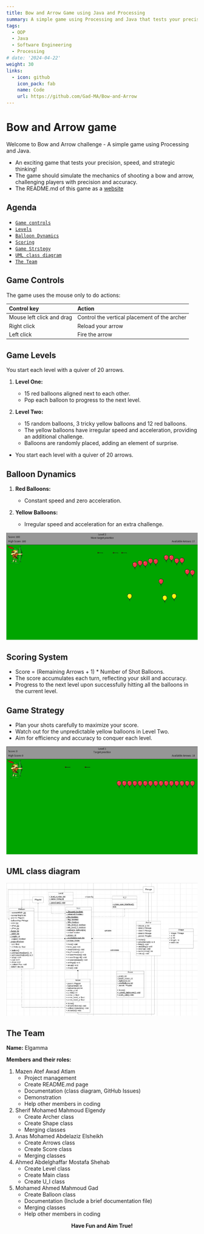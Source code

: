 ```yaml
---
title: Bow and Arrow Game using Java and Processing
summary: A simple game using Processing and Java that tests your precision, speed, and strategic thinking!
tags:
  - OOP
  - Java
  - Software Engineering
  - Processing
# date: '2024-04-22'
weight: 30
links:
  - icon: github
    icon_pack: fab
    name: Code
    url: https://github.com/Gad-MA/Bow-and-Arrow
---
```


# Bow and Arrow game

Welcome to Bow and Arrow challenge - A simple game using Processing and Java.

- An exciting game that tests your precision, speed, and strategic thinking!
- The game should simulate the mechanics of shooting a bow
and arrow, challenging players with precision and accuracy.
- The README.md of this game as a [website](https://engmazenatlam.github.io/Bow-and-Arrow/)

## Agenda

- [`Game controls`](#game-controls)
- [`Levels`](#game-levels)
- [`Balloon Dynamics`](#balloon-dynamics)
- [`Scoring`](#scoring-system)
- [`Game Strstegy`](#game-strategy)
- [`UML class diagram`](#uml-class-diagram)
- [`The Team`](#the-team)

## Game Controls

The game uses the mouse only to do actions:

|**Control key**|**Action**|
|:----|:----|
|Mouse left click and drag|Control the vertical placement of the archer|
|Right click|Reload your arrow|
|Left click|Fire the arrow|

## Game Levels

You start each level with a quiver of 20 arrows.

1. **Level One:**
    - 15 red balloons aligned next to each other.
    - Pop each balloon to progress to the next level.

2. **Level Two:**
    - 15 random balloons, 3 tricky yellow balloons and 12 red balloons.
    - The yellow balloons have irregular speed and acceleration,
        providing an additional challenge.
    - Balloons are randomly placed, adding an element of surprise.

- You start each level with a quiver of 20 arrows.

## Balloon Dynamics

1. **Red Balloons:**
    - Constant speed and zero acceleration.

2. **Yellow Balloons:**
    - Irregular speed and acceleration for an extra challenge.

![balloon-dynamics](./images/game3.jpg)

## Scoring System

- Score = (Remaining Arrows + 1) * Number of Shot Balloons.
- The score accumulates each turn, reflecting your skill and accuracy.
- Progress to the next level upon successfully hitting all the balloons
    in the current level.

## Game Strategy

- Plan your shots carefully to maximize your score.
- Watch out for the unpredictable yellow balloons in Level Two.
- Aim for efficiency and accuracy to conquer each level.

![game-strategy](./images/game1.jpg)

## UML class diagram

![UML class diagram](./images/UML_class_diagram.jpg)

## The Team

**Name:** Elgamma

**Members and their roles:**

1. Mazen Atef Awad Atlam
    - Project management
    - Create README.md page
    - Documentation (class diagram, GitHub Issues)
    - Demonstration
    - Help other members in coding
2. Sherif Mohamed Mahmoud Elgendy
    - Create Archer class
    - Create Shape class
    - Merging classes
3. Anas Mohamed Abdelaziz Elsheikh
    - Create Arrows class
    - Create Score class
    - Merging classes
4. Ahmed Abdelghaffar Mostafa Shehab
    - Create Level class
    - Create Main class
    - Create U_I class
5. Mohamed Ahmed Mahmoud Gad
    - Create Balloon class
    - Documentation (Include a brief documentation file)
    - Merging classes
    - Help other members in coding

**<div align="center">Have Fun and Aim True!</div>**